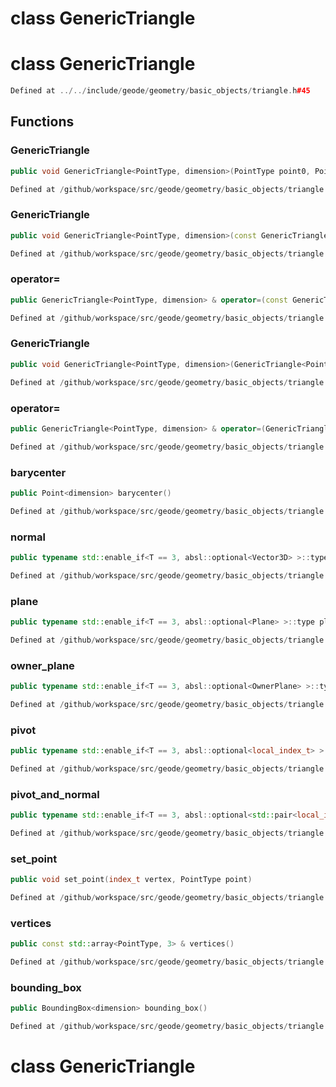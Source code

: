 # class GenericTriangle

# class GenericTriangle

```cpp
Defined at ../../include/geode/geometry/basic_objects/triangle.h#45
```

## Functions

### GenericTriangle

```cpp
public void GenericTriangle<PointType, dimension>(PointType point0, PointType point1, PointType point2)
```

```cpp
Defined at /github/workspace/src/geode/geometry/basic_objects/triangle.cpp#96
```

### GenericTriangle

```cpp
public void GenericTriangle<PointType, dimension>(const GenericTriangle<PointType, dimension> & other)
```

```cpp
Defined at /github/workspace/src/geode/geometry/basic_objects/triangle.cpp#103
```

### operator=

```cpp
public GenericTriangle<PointType, dimension> & operator=(const GenericTriangle<PointType, dimension> & other)
```

```cpp
Defined at /github/workspace/src/geode/geometry/basic_objects/triangle.cpp#110
```

### GenericTriangle

```cpp
public void GenericTriangle<PointType, dimension>(GenericTriangle<PointType, dimension> && other)
```

```cpp
Defined at /github/workspace/src/geode/geometry/basic_objects/triangle.cpp#119
```

### operator=

```cpp
public GenericTriangle<PointType, dimension> & operator=(GenericTriangle<PointType, dimension> && other)
```

```cpp
Defined at /github/workspace/src/geode/geometry/basic_objects/triangle.cpp#126
```

### barycenter

```cpp
public Point<dimension> barycenter()
```

```cpp
Defined at /github/workspace/src/geode/geometry/basic_objects/triangle.cpp#135
```

### normal

```cpp
public typename std::enable_if<T == 3, absl::optional<Vector3D> >::type normal()
```

```cpp
Defined at /github/workspace/src/geode/geometry/basic_objects/triangle.cpp#145
```

### plane

```cpp
public typename std::enable_if<T == 3, absl::optional<Plane> >::type plane()
```

```cpp
Defined at /github/workspace/src/geode/geometry/basic_objects/triangle.cpp#157
```

### owner_plane

```cpp
public typename std::enable_if<T == 3, absl::optional<OwnerPlane> >::type owner_plane()
```

```cpp
Defined at /github/workspace/src/geode/geometry/basic_objects/triangle.cpp#170
```

### pivot

```cpp
public typename std::enable_if<T == 3, absl::optional<local_index_t> >::type pivot()
```

```cpp
Defined at /github/workspace/src/geode/geometry/basic_objects/triangle.cpp#183
```

### pivot_and_normal

```cpp
public typename std::enable_if<T == 3, absl::optional<std::pair<local_index_t, Vector3D> > >::type pivot_and_normal()
```

```cpp
Defined at /github/workspace/src/geode/geometry/basic_objects/triangle.cpp#195
```

### set_point

```cpp
public void set_point(index_t vertex, PointType point)
```

```cpp
Defined at /github/workspace/src/geode/geometry/basic_objects/triangle.cpp#239
```

### vertices

```cpp
public const std::array<PointType, 3> & vertices()
```

```cpp
Defined at /github/workspace/src/geode/geometry/basic_objects/triangle.cpp#246
```

### bounding_box

```cpp
public BoundingBox<dimension> bounding_box()
```

```cpp
Defined at /github/workspace/src/geode/geometry/basic_objects/triangle.cpp#253
```



# class GenericTriangle

